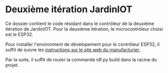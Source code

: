 # Deuxième itération JardinIOT

Ce dossier contient le code résidant dans le contrôleur de la deuxième itération
de JardinIOT. Pour la deuxième itération, le microcontrôleur choisi est le
ESP32.

Pour installer l'environment de dévelopement pour le contrôleur ESP32, il suffit
de suivre les [instructions sur le site web du manufacturier.
](https://docs.espressif.com/projects/esp-idf/en/latest/esp32/get-started/)

Par la suite, il suffit de rouler la commande idf.py build dans la racine du projet.
